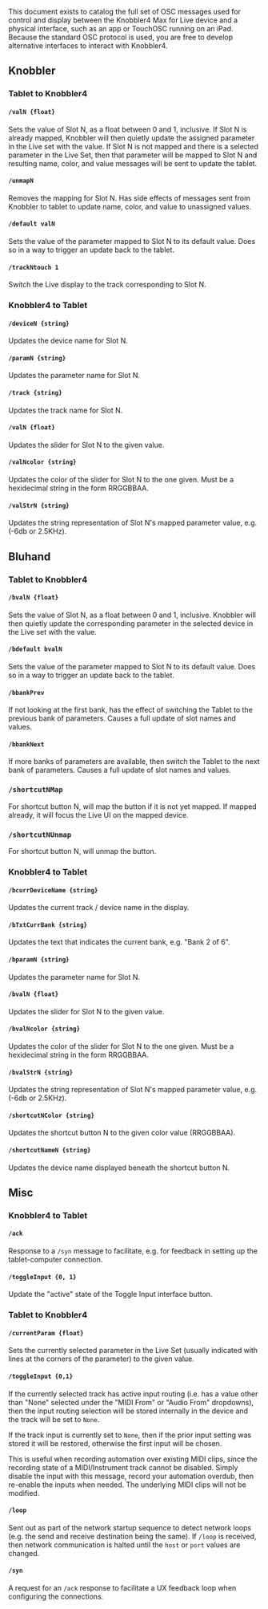 This document exists to catalog the full set of OSC messages used for control and display between the Knobbler4 Max for Live device and a physical interface, such as an app or TouchOSC running on an iPad. Because the standard OSC protocol is used, you are free to develop alternative interfaces to interact with Knobbler4.

## Knobbler

### Tablet to Knobbler4

#### `/valN {float}`

Sets the value of Slot N, as a float between 0 and 1, inclusive. If Slot N is already mapped, Knobbler will then quietly update the assigned parameter in the Live set with the value. If Slot N is not mapped and there is a selected parameter in the Live Set, then that parameter will be mapped to Slot N and resulting name, color, and value messages will be sent to update the tablet.

#### `/unmapN`

Removes the mapping for Slot N. Has side effects of messages sent from Knobbler to tablet to update name, color, and value to unassigned values.

#### `/default valN`

Sets the value of the parameter mapped to Slot N to its default value. Does so in a way to trigger an update back to the tablet.

#### `/trackNtouch 1`

Switch the Live display to the track corresponding to Slot N.

### Knobbler4 to Tablet

#### `/deviceN {string}`

Updates the device name for Slot N.

#### `/paramN {string}`

Updates the parameter name for Slot N.

#### `/track {string}`

Updates the track name for Slot N.

#### `/valN {float}`

Updates the slider for Slot N to the given value.

#### `/valNcolor {string}`

Updates the color of the slider for Slot N to the one given. Must be a hexidecimal string in the form RRGGBBAA.

#### `/valStrN {string}`

Updates the string representation of Slot N's mapped parameter value, e.g. (-6db or 2.5KHz).

## Bluhand

### Tablet to Knobbler4

#### `/bvalN {float}`

Sets the value of Slot N, as a float between 0 and 1, inclusive. Knobbler will then quietly update the corresponding parameter in the selected device in the Live set with the value.

#### `/bdefault bvalN`

Sets the value of the parameter mapped to Slot N to its default value. Does so in a way to trigger an update back to the tablet.

#### `/bbankPrev`

If not looking at the first bank, has the effect of switching the Tablet to the previous bank of parameters. Causes a full update of slot names and values.

#### `/bbankNext`

If more banks of parameters are available, then switch the Tablet to the next bank of parameters. Causes a full update of slot names and values.

### `/shortcutNMap`

For shortcut button N, will map the button if it is not yet mapped. If mapped already, it will focus the Live UI on the mapped device.

### `/shortcutNUnmap`

For shortcut button N, will unmap the button.


### Knobbler4 to Tablet

#### `/bcurrDeviceName {string}`

Updates the current track / device name in the display.

#### `/bTxtCurrBank {string}`

Updates the text that indicates the current bank, e.g. "Bank 2 of 6".

#### `/bparamN {string}`

Updates the parameter name for Slot N.

#### `/bvalN {float}`

Updates the slider for Slot N to the given value.

#### `/bvalNcolor {string}`

Updates the color of the slider for Slot N to the one given. Must be a hexidecimal string in the form RRGGBBAA.

#### `/bvalStrN {string}`

Updates the string representation of Slot N's mapped parameter value, e.g. (-6db or 2.5KHz).

#### `/shortcutNColor {string}`

Updates the shortcut button N to the given color value (RRGGBBAA).

#### `/shortcutNameN {string}`

Updates the device name displayed beneath the shortcut button N.

## Misc

### Knobbler4 to Tablet

#### `/ack`

Response to a `/syn` message to facilitate, e.g. for feedback in setting up the tablet-computer connection.

#### `/toggleInput {0, 1}`

Update the "active" state of the Toggle Input interface button.

### Tablet to Knobbler4

#### `/currentParam {float}`

Sets the currently selected parameter in the Live Set (usually indicated with lines at the corners of the parameter) to the given value.

#### `/toggleInput {0,1}`

If the currently selected track has active input routing (i.e. has a value other than "None" selected under the "MIDI From" or "Audio From" dropdowns), then the input routing selection will be stored internally in the device and the track will be set to `None`.

If the track input is currently set to `None`, then if the prior input setting was stored it will be restored, otherwise the first input will be chosen.

This is useful when recording automation over existing MIDI clips, since the recording state of a MIDI/Instrument track cannot be disabled. Simply disable the input with this message, record your automation overdub, then re-enable the inputs when needed. The underlying MIDI clips will not be modified.

#### `/loop`

Sent out as part of the network startup sequence to detect network loops (e.g. the send and receive destination being the same). If `/loop` is received, then network communication is halted until the `host` or `port` values are changed.

#### `/syn`

A request for an `/ack` response to facilitate a UX feedback loop when configuring the connections.
